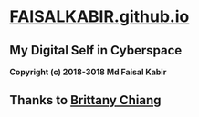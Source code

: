 # [FAISALKABIR.github.io](http://faisal.dev/)

## My Digital Self in Cyberspace

**Copyright (c) 2018-3018 Md Faisal Kabir**

## Thanks to [Brittany Chiang](https://github.com/bchiang7/bchiang7.github.io)


